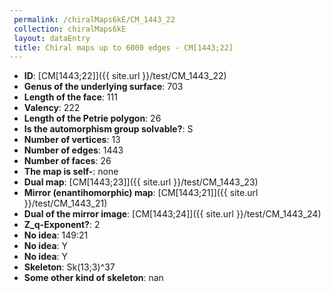 ```yaml
--- 
 permalink: /chiralMaps6kE/CM_1443_22 
 collection: chiralMaps6kE
 layout: dataEntry
 title: Chiral maps up to 6000 edges - CM[1443;22]
---
```


- **ID**: [CM[1443;22]]({{ site.url }}/test/CM_1443_22)
- **Genus of the underlying surface**: 703
- **Length of the face**: 111
- **Valency**: 222
- **Length of the Petrie polygon**: 26
- **Is the automorphism group solvable?**: S
- **Number of vertices**: 13
- **Number of edges**: 1443
- **Number of faces**: 26
- **The map is self-**: none
- **Dual map**: [CM[1443;23]]({{ site.url }}/test/CM_1443_23)
- **Mirror (enantihomorphic) map**: [CM[1443;21]]({{ site.url }}/test/CM_1443_21)
- **Dual of the mirror image**: [CM[1443;24]]({{ site.url }}/test/CM_1443_24)
- **Z_q-Exponent?**: 2
- **No idea**:  149:21
- **No idea**: Y
- **No idea**: Y
- **Skeleton**: Sk(13;3)^37
- **Some other kind of skeleton**: nan
